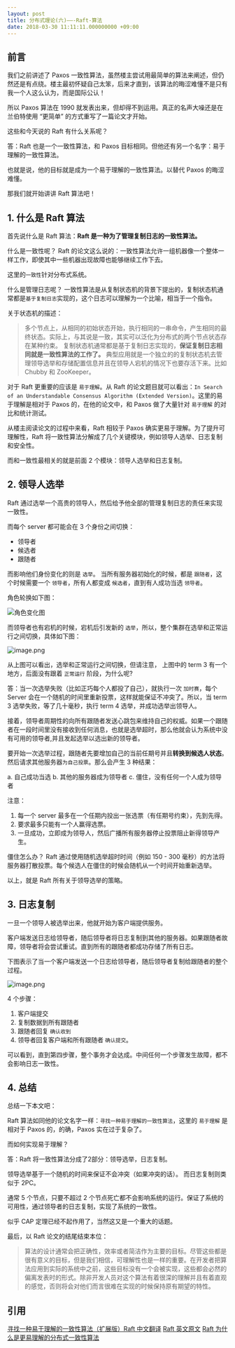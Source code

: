 ```yaml
---
layout: post
title: 分布式理论(六)——-Raft-算法
date: 2018-03-30 11:11:11.000000000 +09:00
---
```

## 前言

我们之前讲述了 Paxos 一致性算法，虽然楼主尝试用最简单的算法来阐述，但仍然还是有点绕。楼主最初怀疑自己太笨，后来才直到，该算法的晦涩难懂不是只有我一个人这么认为，而是国际公认！

所以 Paxos 算法在 1990 就发表出来，但却得不到运用。真正的名声大噪还是在兰伯特使用 “更简单” 的方式重写了一篇论文才开始。

这些和今天说的 Raft 有什么关系呢？

答：Raft 也是一个一致性算法，和 Paxos 目标相同。但他还有另一个名字：易于理解的一致性算法。

也就是说，他的目标就是成为一个易于理解的一致性算法。以替代 Paxos 的晦涩难懂。

那我们就开始讲讲 Raft 算法吧！

## 1. 什么是 Raft 算法

首先说什么是 Raft 算法：**Raft 是一种为了管理复制日志的一致性算法。**

什么是一致性呢？
Raft 的论文这么说的：一致性算法允许一组机器像一个整体一样工作，即使其中一些机器出现故障也能够继续工作下去。

这里的`一致性`针对分布式系统。

什么是管理日志呢？
一致性算法是从复制状态机的背景下提出的，复制状态机通常都是`基于复制日志`实现的，这个日志可以理解为一个比喻，相当于一个指令。

关于状态机的描述：
> 多个节点上，从相同的初始状态开始，执行相同的一串命令，产生相同的最终状态。实际上，与其说是一致，其实可以泛化为分布式的两个节点状态存在某种约束。
复制状态机通常都是基于复制日志实现的，**保证复制日志相同就是一致性算法的工作了。**
典型应用就是一个独立的的复制状态机去管理领导选举和存储配置信息并且在领导人宕机的情况下也要存活下来。比如 Chubby 和 ZooKeeper。



对于 Raft 更重要的应该是 `易于理解`。从 Raft 的论文题目就可以看出：`In Search of an Understandable Consensus Algorithm
(Extended Version)`。这里的易于理解是相对于 Paxos 的，在他的论文中，和 Paxos 做了大量针对 `易于理解` 的对比和统计测试。


从楼主阅读论文的过程中来看，Raft 相较于 Paxos 确实更易于理解。为了提升可理解性，Raft 将一致性算法分解成了几个关键模块，例如领导人选举、日志复制和安全性。

而和一致性最相关的就是前面 2 个模块：领导人选举和日志复制。




##  2. 领导人选举

Raft 通过选举一个高贵的领导人，然后给予他全部的管理复制日志的责任来实现一致性。

而每个 server 都可能会在 3 个身份之间切换：
* 领导者
* 候选者
* 跟随者

而影响他们身份变化的则是 `选举`。
当所有服务器初始化的时候，都是 `跟随者`，这个时候需要一个 `领导者`，所有人都变成 `候选者`，直到有人成功当选 `领导者`。

角色轮换如下图：

![角色变化图](https://upload-images.jianshu.io/upload_images/4236553-56571f0026939037.png?imageMogr2/auto-orient/strip%7CimageView2/2/w/1240)

而领导者也有宕机的时候，宕机后引发新的 `选举`，所以，整个集群在选举和正常运行之间切换，具体如下图：

![image.png](https://upload-images.jianshu.io/upload_images/4236553-484b50efc95c219a.png?imageMogr2/auto-orient/strip%7CimageView2/2/w/1240)

从上图可以看出，选举和正常运行之间切换，但请注意， 上图中的 term 3 有一个地方，后面没有跟着 `正常运行` 阶段，为什么呢?

答：当一次选举失败（比如正巧每个人都投了自己），就执行一次 `加时赛`，每个 Server 会在一个随机的时间里重新投票，这样就能保证不冲突了。所以，当 term 3 选举失败，等了几十毫秒，执行 term 4 选举，并成功选举出领导人。


接着，领导者周期性的向所有跟随者发送心跳包来维持自己的权威。如果一个跟随者在一段时间里没有接收到任何消息，也就是选举超时，那么他就会认为系统中没有可用的领导者,并且发起选举以选出新的领导者。

要开始一次选举过程，跟随者先要增加自己的当前任期号并且**转换到候选人状态**。然后请求其他服务器`为自己投票`。那么会产生 3 种结果：

a. 自己成功当选
b. 其他的服务器成为领导者
c. 僵住，没有任何一个人成为领导者

注意：
1. 每一个 server 最多在一个任期内投出一张选票（有任期号约束），先到先得。
2. 要求最多只能有一个人赢得选票。
3. 一旦成功，立即成为领导人，然后广播所有服务器停止投票阻止新得领导产生。

僵住怎么办？ Raft 通过使用随机选举超时时间（例如 150 - 300 毫秒）的方法将服务器打散投票。每个候选人在僵住的时候会随机从一个时间开始重新选举。

以上，就是 Raft 所有关于领导选举的策略。


## 3. 日志复制

一旦一个领导人被选举出来，他就开始为客户端提供服务。

客户端发送日志给领导者，随后领导者将日志复制到其他的服务器。如果跟随者故障，领导者将会尝试重试。直到所有的跟随者都成功存储了所有日志。

下图表示了当一个客户端发送一个日志给领导者，随后领导者复制给跟随者的整个过程。

![image.png](https://upload-images.jianshu.io/upload_images/4236553-dced1da5a414c2a5.png?imageMogr2/auto-orient/strip%7CimageView2/2/w/1240)

4 个步骤：
1. 客户端提交
2. 复制数据到所有跟随者
3. 跟随者回复 `确认收到`
4. 领导者回复客户端和所有跟随者 `确认提交`。

可以看到，直到第四步骤，整个事务才会达成。中间任何一个步骤发生故障，都不会影响日志一致性。



## 4. 总结

总结一下本文吧：
 
Raft 算法如同他的论文名字一样：`寻找一种易于理解的一致性算法`，这里的 `易于理解` 是相对于 Paxos 的，的确，Paxos 实在过于复杂了。

而如何实现易于理解？

答：Raft 将一致性算法分成了2部分：领导选举，日志复制。

领导选举基于一个随机的时间来保证不会冲突（如果冲突的话）。
而日志复制则类似于 2PC。

通常 5 个节点，只要不超过 2 个节点死亡都不会影响系统的运行。保证了系统的可用性，通过领导者的日志复制，实现了系统的一致性。

似乎 CAP 定理已经不起作用了，当然这又是一个重大的话题。

最后，以 Raft 论文的结尾结束本位：

> 算法的设计通常会把正确性，效率或者简洁作为主要的目标。尽管这些都是很有意义的目标，但是我们相信，可理解性也是一样的重要。在开发者把算法应用到实际的系统中之前，这些目标没有一个会被实现，这些都会必然的偏离发表时的形式。除非开发人员对这个算法有着很深的理解并且有着直观的感觉，否则将会对他们而言很难在实现的时候保持原有期望的特性。



## 引用

[寻找一种易于理解的一致性算法（扩展版）Raft 中文翻译](https://github.com/maemual/raft-zh_cn/blob/master/raft-zh_cn.md)
[Raft 英文原文](https://github.com/maemual/raft-zh_cn)
[Raft 为什么是更易理解的分布式一致性算法](http://www.cnblogs.com/mindwind/p/5231986.html)

